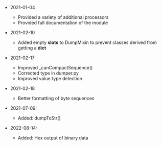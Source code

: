 * 2021-01-04
	* Provided a variety of additional processors
	* Provided full documentation of the module

* 2021-02-10
	* Added empty __slots__ to DumpMixin to prevent classes derived from getting a __dict__

* 2021-02-17
	* Improved _canCompactSequence()
	* Corrected type in dumper.py
	* Improved value type detection

* 2021-02-18
	* Better formatting of byte sequences

* 2021-07-09:
	* Added: dumpToStr()

* 2022-08-14:
	* Added: Hex output of binary data

